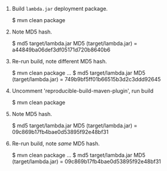 1. Build `lambda.jar` deployment package.

    $ mvn clean package

2. Note MD5 hash.

    $ md5 target/lambda.jar
    MD5 (target/lambda.jar) = a44849ba06def3df05171d720b8640b6

3. Re-run build, note different MD5 hash.

    $ mvn clean package
    ...
    $ md5 target/lambda.jar
    MD5 (target/lambda.jar) = 749b9bf5ff01b66515b3d2c3ddd92645

4. Uncomment 'reproducible-build-maven-plugin', run build

    $ mvn clean package

5. Note MD5 hash.

    $ md5 target/lambda.jar
    MD5 (target/lambda.jar) = 09c869b17fb4bae0d53895f92e48bf31

6. Re-run build, note *same* MD5 hash.

    $ mvn clean package
    ...
    $ md5 target/lambda.jar
    MD5 (target/lambda.jar) = 09c869b17fb4bae0d53895f92e48bf31
